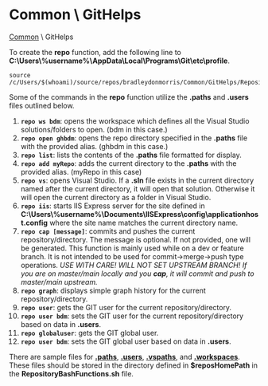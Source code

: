 # Common \ GitHelps

[Common](https://github.com/bradleydonmorris/Common) \ GitHelps

To create the **repo** function, add the following line to **C:\Users\\%username%\AppData\Local\Programs\Git\etc\profile**.

```shell
source /c/Users/$(whoami)/source/repos/bradleydonmorris/Common/GitHelps/RepositoryBashFunctions.sh
```

Some of the commands in the **repo** function utilize the **.paths** and **.users** files outlined below.
1. **`repo ws bdm`**: opens the workspace which defines all the Visual Studio solutions/folders to open. (bdm in this case.)
1. **`repo open ghbdm`**: opens the repo directory specified in the **.paths** file with the provided alias. (ghbdm in this case.)
2. **`repo list`**: lists the contents of the **.paths** file formatted for display.
3. **`repo add myRepo`**: adds the current directory to the **.paths** with the provided alias. (myRepo in this case)
4. **`repo vs`**: opens Visual Studio. If a **.sln** file exists in the current directory named after the current directory, it will open that solution. Otherwise it will open the current directory as a folder in Visual Studio.
5. **`repo iis`**: starts IIS Express server for the site defined in **C:\Users\\%username%\Documents\IISExpress\config\applicationhost.config** where the site name matches the current directory name.
6. **`repo cap [message]`**: commits and pushes the current repository/directory. The message is optional. If not provided, one will be generated. This function is mainly used while on a dev or feature branch. It is not intended to be used for commit->merge->push type operations.
   _USE WITH CARE! WILL NOT SET UPSTREAM BRANCH! If you are on master/main locally and you **cap**, it will commit and push to master/main upstream._
7. **`repo graph`**: displays simple graph history for the current repository/directory.
8. **`repo user`**: gets the GIT user for the current repository/directory.
9. **`repo user bdm`**: sets the GIT user for the current repository/directory based on data in **.users**.
10. **`repo globaluser`**: gets the GIT global user.
11. **`repo user bdm`**: sets the GIT global user based on data in **.users**.

There are sample files for **[.paths](https://github.com/bradleydonmorris/Common/blob/master/GitHelps/.paths)**, **[.users](https://github.com/bradleydonmorris/Common/blob/master/GitHelps/.users)**, **[.vspaths](https://github.com/bradleydonmorris/Common/blob/master/GitHelps/.vspaths)**, and **[.workspaces](https://github.com/bradleydonmorris/Common/blob/master/GitHelps/.workspaces)**. These files should be stored in the directory defined in **$reposHomePath** in the **RepositoryBashFunctions.sh** file.



